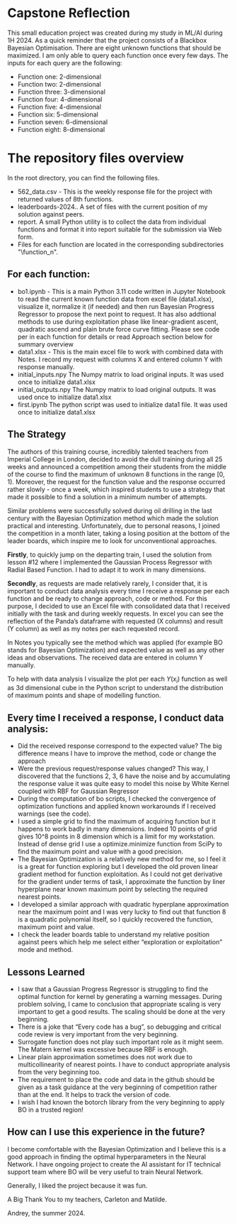 # Capstone Reflection
This small education project was created during my study in ML/AI during 1H 2024. As a quick reminder that the project consists of a Blackbox Bayesian Optimisation. There are eight unknown functions that should be maximized. I am only able to query each function once every few days. The inputs for each query are the following:
- Function one: 2-dimensional
- Function two: 2-dimensional
- Function three: 3-dimensional
- Function four: 4-dimensional
- Function five: 4-dimensional
- Function six: 5-dimensional
- Function seven: 6-dimensional
- Function eight: 8-dimensional

# The repository files overview
In the root directory, you can find the following files.
- 562_data.csv - This is the weekly response file for the project with returned values of 8th functions.
- leaderboards-2024.. A set of files with the current position of my solution against peers. 
- report. A small Python utility is to collect the data from individual functions and format it into report suitable for the submission via Web form.
- Files for each function are located in the corresponding subdirectories "\function_n". 

## For each function:
- bo1.ipynb - This is a main Python 3.11 code written in Jupyter Notebook to read the current known function data from excel file (data1.xlsx), visualize it, normalize it (if needed) and then run Bayesian Progress Regressor to propose the next point to request. It has also addtional methods to use during exploitation phase like linear-gradient ascent, quadratic ascend and plain brute force curve fitting. Please see code per in each function for details or read Approach section below for summary overview
- data1.xlsx - This is the main excel file to work with combined data with Notes. I record my request with columns X and entered column Y with response manually.
- initial_inputs.npy The Numpy matrix to load original inputs. It was used once to initialize data1.xlsx
- initial_outputs.npy The Numpy matrix to load original outputs. It was used once to initialize data1.xlsx
- first.ipynb The python script was used to initialize data1 file. It was used once to initialize data1.xlsx

## The Strategy
The authors of this training course, incredibly talented teachers from Imperial College in London, decided to avoid the dull training during all 25 weeks and announced a competition among their students from the middle of the course to find the maximum of unknown 8 functions in the range [0, 1). Moreover, the request for the function value and the response occurred rather slowly - once a week, which inspired students to use a strategy that made it possible to find a solution in a minimum number of attempts.

Similar problems were successfully solved during oil drilling in the last century with the Bayesian Optimization method which made the solution practical and interesting.
Unfortunately, due to personal reasons, I joined the competition in a month later, taking a losing position at the bottom of the leader boards, which inspire me to look for unconventional approaches.

**Firstly**, to quickly jump on the departing train, I used the solution from lesson #12 where I implemented the Gaussian Process Regressor with Radial Based Function. I had to adapt it to work in many dimensions.

**Secondly**, as requests are made relatively rarely, I consider that, it is important to conduct data analysis every time I receive a response per each function and be ready to change approach, code or method. 
For this purpose, I decided to use an Excel file with consolidated data that I received initially with the task and during weekly requests. In excel you can see the reflection of the Panda’s dataframe with requested (X columns) and result (Y column) as well as my notes per each requested record. 

In Notes you typically see the method which was applied (for example BO stands for Bayesian Optimization) and expected value as well as any other ideas and observations. The received data are entered in column Y manually.

To help with data analysis I visualize the plot per each $Y(x_i)$ function as well as 3d dimensional cube in the Python script to understand the distribution of maximum points and shape of modelling function.  

## Every time I received a response, I conduct data analysis:
- Did the received response correspond to the expected value? The big difference means I have to improve the method, code or change the approach
- Were the previous request/response values changed? This way, I discovered that the functions 2, 3, 6 have the noise and by accumulating the response value it was quite easy to model this noise by White Kernel coupled with RBF for Gaussian Regressor 
- During the computation of bo scripts, I checked the convergence of optimization functions and applied known workarounds if I received warnings (see the code).
- I used a simple grid to find the maximum of acquiring function but it happens to work badly in many dimensions. Indeed 10 points of grid gives 10^8 points in 8 dimension which is a limit for my workstation. Instead of dense grid I use a optimize.minimize function from SciPy to find the maximum point and value with a good precision.
- The Bayesian Optimization is a relatively new method for me, so I feel it is a great for function exploring but I developed the old proven linear gradient method for function exploitation. As I could not get derivative for the gradient under terms of task, I approximate the function by liner hyperplane near known maximum point by selecting the required nearest points.
- I developed a similar approach with quadratic hyperplane approximation near the maximum point and I was very lucky to find out that function 8 is a quadratic polynomial itself, so I quickly recovered the function, maximum point and value.
- I check the leader boards table to understand my relative position against peers which help me select either “exploration or exploitation” mode and method.

## Lessons Learned
-	I saw that a Gaussian Progress Regressor is struggling to find the optimal function for kernel by generating a warning messages. During problem solving, I came to conclusion that appropriate scaling is very important to get a good results. The scaling should be done at the very beginning.
-	There is a joke that “Every code has a bug”, so debugging and critical code review is very important from the very beginning.
-	Surrogate function does not play such important role as it might seem. The Matern kernel was excessive because RBF is enough.
-	Linear plain approximation sometimes does not work due to multicollinearity of nearest points. I have to conduct appropriate analysis from the very beginning too.
-	The requirement to place the code and data in the github should be given as a task guidance at the very beginning of competition rather than at the end. It helps to track the version of code.
-	I wish I had known the botorch library from the very beginning to apply BO in a trusted region! 

## How can I use this experience in the future?
I become comfortable with the Bayesian Optimization and I believe this is a good approach in finding the optimal hyperparameters in the Neural Network. I have ongoing project to create the AI assistant for IT technical support team where BO will be very useful to train Neural Network.

Generally, I liked the project because it was fun. 

A Big Thank You to my teachers, Carleton and Matilde.

Andrey, the summer 2024.
